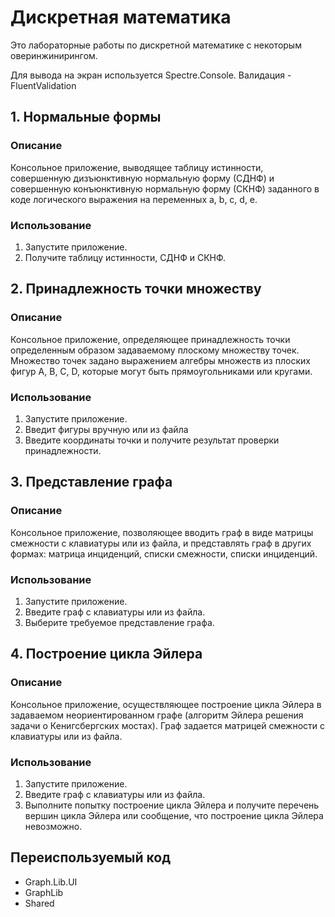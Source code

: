 
# Дискретная математика

Это лабораторные работы по дискретной математике с некоторым оверинжинирингом. 

Для вывода на экран используется Spectre.Console.
Валидация - FluentValidation

## 1. Нормальные формы
### Описание
Консольное приложение, выводящее таблицу истинности, совершенную дизъюнктивную нормальную форму (СДНФ) и совершенную конъюнктивную нормальную форму (СКНФ) заданного в коде логического выражения на переменных a, b, c, d, e.

### Использование
1. Запустите приложение.
1. Получите таблицу истинности, СДНФ и СКНФ.
## 2. Принадлежность точки множеству
### Описание
Консольное приложение, определяющее принадлежность точки определенным образом задаваемому плоскому множеству точек. Множество точек задано выражением алгебры множеств из плоских фигур A, B, C, D, которые могут быть прямоугольниками или кругами.

### Использование
1. Запустите приложение.
1. Введит фигуры вручную или из файла 
1. Введите координаты точки и получите результат проверки принадлежности.
## 3. Представление графа
### Описание
Консольное приложение, позволяющее вводить граф в виде матрицы смежности с клавиатуры или из файла, и представлять граф в других формах: матрица инциденций, списки смежности, списки инциденций.

### Использование
1. Запустите приложение.
1. Введите граф с клавиатуры или из файла.
1. Выберите требуемое представление графа.
## 4. Построение цикла Эйлера
### Описание
Консольное приложение, осуществляющее построение цикла Эйлера в задаваемом неориентированном графе (алгоритм Эйлера решения задачи о Кенигсбергских мостах). Граф задается матрицей смежности с клавиатуры или из файла.

###  Использование
1. Запустите приложение.
1. Введите граф с клавиатуры или из файла.
1. Выполните попытку построение цикла Эйлера и получите перечень вершин цикла Эйлера или сообщение, что построение цикла Эйлера невозможно. 

## Переиспользуемый код
- Graph.Lib.UI
- GraphLib
- Shared
